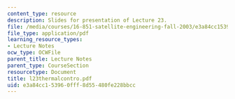 ```yaml
---
content_type: resource
description: Slides for presentation of Lecture 23.
file: /media/courses/16-851-satellite-engineering-fall-2003/e3a84cc153960fff8d55480fe228bbcc_l23thermalcontro.pdf
file_type: application/pdf
learning_resource_types:
- Lecture Notes
ocw_type: OCWFile
parent_title: Lecture Notes
parent_type: CourseSection
resourcetype: Document
title: l23thermalcontro.pdf
uid: e3a84cc1-5396-0fff-8d55-480fe228bbcc
---
```

